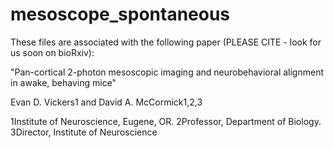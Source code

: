 # mesoscope_spontaneous

These files are associated with the following paper (PLEASE CITE - look for us soon on bioRxiv):

"Pan-cortical 2-photon mesoscopic imaging and neurobehavioral alignment in awake, behaving mice"


Evan D. Vickers1 and David A. McCormick1,2,3

1Institute of Neuroscience, Eugene, OR. 2Professor, Department of Biology. 3Director, Institute of Neuroscience
